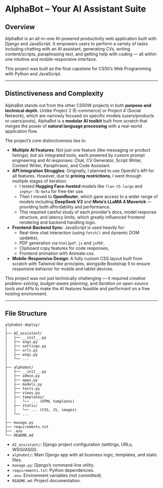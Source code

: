 # AlphaBot – Your AI Assistant Suite

## Overview

AlphaBot is an all-in-one AI-powered productivity web application built with Django and JavaScript. It empowers users to perform a variety of tasks including chatting with an AI assistant, generating CVs, writing content/scripts, paraphrasing text, and getting help with coding — all within one intuitive and mobile-responsive interface. 

This project was built as the final capstone for CS50’s Web Programming with Python and JavaScript.

---

## Distinctiveness and Complexity

AlphaBot stands out from the other CS50W projects in both **purpose and technical depth**. Unlike Project 2 (E-commerce) or Project 4 (Social Network), which are narrowly focused on specific models (users/products or users/posts), AlphaBot is a **modular AI toolkit** built from scratch that merges the power of **natural language processing** with a real-world application flow.

The project’s core distinctiveness lies in:

- **Multiple AI Features**: Not just one feature (like messaging or product listings), but six integrated tools, each powered by custom prompt engineering and AI responses: Chat, CV Generator, Script Writer, Content Writer, Paraphraser, and Code Assistant.
- **API Integration Struggles**: Originally, I planned to use OpenAI's API for all features. However, due to **pricing restrictions**, I went through multiple stages of iteration:
  - I tested **Hugging Face-hosted** models like `flan-t5-large` and `zephyr-7b-beta` for free-tier use.
  - Then I moved to **OpenRouter**, which gave access to a wider range of models including **DeepSeek V3** and **Meta’s LLaMA 4 Maverick** — providing both affordability and performance.
  - This required careful study of each provider’s docs, model response structure, and latency limits, which greatly influenced frontend rendering and backend handling logic.
- **Frontend-Backend Sync**: JavaScript is used heavily for:
  - Real-time chat interaction (using `fetch()` and dynamic DOM updates),
  - PDF generation via `html2pdf.js` and `jsPDF`,
  - Clipboard copy features for code responses,
  - Frontend animation with Animate.css.
- **Mobile-Responsive Design**: A fully custom CSS layout built from scratch with Tailwind-like principles, alongside Bootstrap 5 to ensure responsive behavior for mobile and tablet devices.

This project was not just technically challenging — it required *creative problem-solving*, *budget-aware planning*, and *iteration on open-source tools and APIs* to make the AI features feasible and performant on a free hosting environment.

---

## File Structure

```
alphabot-deploy/
│
├── AI_assistant/
│   ├── __init__.py
│   ├── asgi.py
│   ├── settings.py
│   ├── urls.py
│   ├── wsgi.py
│   └── ...
│
├── alphabot/
│   ├── __init__.py
│   ├── admin.py
│   ├── apps.py
│   ├── models.py
│   ├── tests.py
│   ├── views.py
│   ├── templates/
│   │   └── ... (HTML templates)
│   ├── static/
│   │   └── ... (CSS, JS, images)
│   └── ...
│
├── manage.py
├── requirements.txt
├── .env
└── README.md
```
- `AI_assistant/`: Django project configuration (settings, URLs, WSGI/ASGI).
- `alphabot/`: Main Django app with all business logic, templates, and static files.
- `manage.py`: Django’s command-line utility.
- `requirements.txt`: Python dependencies.
- `.env`: Environment variables (not committed).
- `README.md`: Project documentation.
